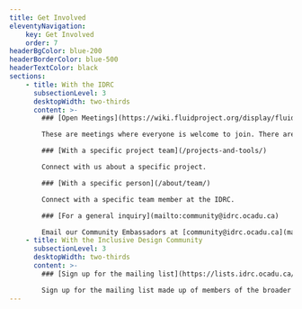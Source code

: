 ```yaml
---
title: Get Involved
eleventyNavigation:
    key: Get Involved
    order: 7
headerBgColor: blue-200
headerBorderColor: blue-500
headerTextColor: black
sections:
    - title: With the IDRC
      subsectionLevel: 3
      desktopWidth: two-thirds
      content: >-
        ### [Open Meetings](https://wiki.fluidproject.org/display/fluid/Community+workshops+and+design+crits)

        These are meetings where everyone is welcome to join. There are two types – community workshops, and design crits.

        ### [With a specific project team](/projects-and-tools/)

        Connect with us about a specific project.

        ### [With a specific person](/about/team/)

        Connect with a specific team member at the IDRC.

        ### [For a general inquiry](mailto:community@idrc.ocadu.ca)

        Email our Community Embassadors at [community@idrc.ocadu.ca](mailto:community@idrc.ocadu.ca).
    - title: With the Inclusive Design Community
      subsectionLevel: 3
      desktopWidth: two-thirds
      content: >-
        ### [Sign up for the mailing list](https://lists.idrc.ocadu.ca/mailman/listinfo/community)

        Sign up for the mailing list made up of members of the broader inclusive design community.
---
```

